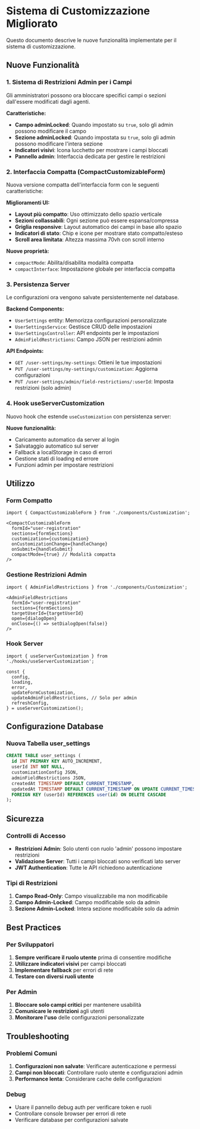 # Sistema di Customizzazione Migliorato

Questo documento descrive le nuove funzionalità implementate per il sistema di customizzazione.

## Nuove Funzionalità

### 1. Sistema di Restrizioni Admin per i Campi
Gli amministratori possono ora bloccare specifici campi o sezioni dall'essere modificati dagli agenti.

**Caratteristiche:**
- **Campo adminLocked**: Quando impostato su `true`, solo gli admin possono modificare il campo
- **Sezione adminLocked**: Quando impostata su `true`, solo gli admin possono modificare l'intera sezione
- **Indicatori visivi**: Icona lucchetto per mostrare i campi bloccati
- **Pannello admin**: Interfaccia dedicata per gestire le restrizioni

### 2. Interfaccia Compatta (CompactCustomizableForm)
Nuova versione compatta dell'interfaccia form con le seguenti caratteristiche:

**Miglioramenti UI:**
- **Layout più compatto**: Uso ottimizzato dello spazio verticale
- **Sezioni collassabili**: Ogni sezione può essere espansa/compressa
- **Griglia responsive**: Layout automatico dei campi in base allo spazio
- **Indicatori di stato**: Chip e icone per mostrare stato compatto/esteso
- **Scroll area limitata**: Altezza massima 70vh con scroll interno

**Nuove proprietà:**
- `compactMode`: Abilita/disabilita modalità compatta
- `compactInterface`: Impostazione globale per interfaccia compatta

### 3. Persistenza Server
Le configurazioni ora vengono salvate persistentemente nel database.

**Backend Components:**
- `UserSettings` entity: Memorizza configurazioni personalizzate
- `UserSettingsService`: Gestisce CRUD delle impostazioni
- `UserSettingsController`: API endpoints per le impostazioni
- `AdminFieldRestrictions`: Campo JSON per restrizioni admin

**API Endpoints:**
- `GET /user-settings/my-settings`: Ottieni le tue impostazioni
- `PUT /user-settings/my-settings/customization`: Aggiorna configurazioni
- `PUT /user-settings/admin/field-restrictions/:userId`: Imposta restrizioni (solo admin)

### 4. Hook useServerCustomization
Nuovo hook che estende `useCustomization` con persistenza server:

**Nuove funzionalità:**
- Caricamento automatico da server al login
- Salvataggio automatico sul server
- Fallback a localStorage in caso di errori
- Gestione stati di loading ed errore
- Funzioni admin per impostare restrizioni

## Utilizzo

### Form Compatto
```tsx
import { CompactCustomizableForm } from './components/Customization';

<CompactCustomizableForm
  formId="user-registration"
  sections={formSections}
  customization={customization}
  onCustomizationChange={handleChange}
  onSubmit={handleSubmit}
  compactMode={true} // Modalità compatta
/>
```

### Gestione Restrizioni Admin
```tsx
import { AdminFieldRestrictions } from './components/Customization';

<AdminFieldRestrictions
  formId="user-registration"
  sections={formSections}
  targetUserId={targetUserId}
  open={dialogOpen}
  onClose={() => setDialogOpen(false)}
/>
```

### Hook Server
```tsx
import { useServerCustomization } from './hooks/useServerCustomization';

const {
  config,
  loading,
  error,
  updateFormCustomization,
  updateAdminFieldRestrictions, // Solo per admin
  refreshConfig,
} = useServerCustomization();
```

## Configurazione Database

### Nuova Tabella user_settings
```sql
CREATE TABLE user_settings (
  id INT PRIMARY KEY AUTO_INCREMENT,
  userId INT NOT NULL,
  customizationConfig JSON,
  adminFieldRestrictions JSON,
  createdAt TIMESTAMP DEFAULT CURRENT_TIMESTAMP,
  updatedAt TIMESTAMP DEFAULT CURRENT_TIMESTAMP ON UPDATE CURRENT_TIMESTAMP,
  FOREIGN KEY (userId) REFERENCES user(id) ON DELETE CASCADE
);
```

## Sicurezza

### Controlli di Accesso
- **Restrizioni Admin**: Solo utenti con ruolo 'admin' possono impostare restrizioni
- **Validazione Server**: Tutti i campi bloccati sono verificati lato server
- **JWT Authentication**: Tutte le API richiedono autenticazione

### Tipi di Restrizioni
1. **Campo Read-Only**: Campo visualizzabile ma non modificabile
2. **Campo Admin-Locked**: Campo modificabile solo da admin
3. **Sezione Admin-Locked**: Intera sezione modificabile solo da admin

## Best Practices

### Per Sviluppatori
1. **Sempre verificare il ruolo utente** prima di consentire modifiche
2. **Utilizzare indicatori visivi** per campi bloccati
3. **Implementare fallback** per errori di rete
4. **Testare con diversi ruoli utente**

### Per Admin
1. **Bloccare solo campi critici** per mantenere usabilità
2. **Comunicare le restrizioni** agli utenti
3. **Monitorare l'uso** delle configurazioni personalizzate

## Troubleshooting

### Problemi Comuni
1. **Configurazioni non salvate**: Verificare autenticazione e permessi
2. **Campi non bloccati**: Controllare ruolo utente e configurazioni admin
3. **Performance lenta**: Considerare cache delle configurazioni

### Debug
- Usare il pannello debug auth per verificare token e ruoli
- Controllare console browser per errori di rete
- Verificare database per configurazioni salvate
